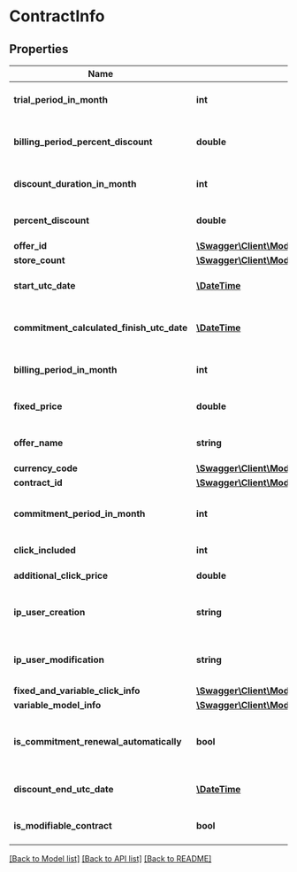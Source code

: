 # ContractInfo

## Properties
Name | Type | Description | Notes
------------ | ------------- | ------------- | -------------
**trial_period_in_month** | **int** | The trial period in month | [optional] 
**billing_period_percent_discount** | **double** | The percent discount related to the billing period | [optional] 
**discount_duration_in_month** | **int** | The discount duration in month | [optional] 
**percent_discount** | **double** | The percent of the discount | [optional] 
**offer_id** | [**\Swagger\Client\Model\OfferId**](OfferId.md) |  | [optional] 
**store_count** | [**\Swagger\Client\Model\StoreCount**](StoreCount.md) |  | [optional] 
**start_utc_date** | [**\DateTime**](\DateTime.md) | The start date of your contract | [optional] 
**commitment_calculated_finish_utc_date** | [**\DateTime**](\DateTime.md) | The calculated end date of commitment | [optional] 
**billing_period_in_month** | **int** | The billing period in month | [optional] 
**fixed_price** | **double** | The fixed price of your contract | [optional] 
**offer_name** | **string** | The offer name based on /offers | [optional] 
**currency_code** | [**\Swagger\Client\Model\BeezUPCommonCurrencyCode**](BeezUPCommonCurrencyCode.md) |  | [optional] 
**contract_id** | [**\Swagger\Client\Model\ContractId**](ContractId.md) |  | [optional] 
**commitment_period_in_month** | **int** | The commitment period in month | [optional] 
**click_included** | **int** | The click included | [optional] 
**additional_click_price** | **double** | Additional click price | [optional] 
**ip_user_creation** | **string** | The IP of the user who creates the contract | [optional] 
**ip_user_modification** | **string** | The IP of the user who modified the contract | [optional] 
**fixed_and_variable_click_info** | [**\Swagger\Client\Model\FixedAndVariableClickModelInfo**](FixedAndVariableClickModelInfo.md) |  | [optional] 
**variable_model_info** | [**\Swagger\Client\Model\VariableModelInfo**](VariableModelInfo.md) |  | [optional] 
**is_commitment_renewal_automatically** | **bool** | Is commitment is automatically renewed | [optional] 
**discount_end_utc_date** | [**\DateTime**](\DateTime.md) | The end of your discount | [optional] 
**is_modifiable_contract** | **bool** | Is the contract is modifiable ? | [optional] 

[[Back to Model list]](../README.md#documentation-for-models) [[Back to API list]](../README.md#documentation-for-api-endpoints) [[Back to README]](../README.md)


